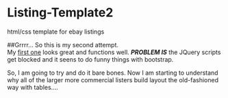 # Listing-Template2
html/css template for ebay listings

##Grrrr... So this is my second attempt.  
My [first one](https://github.com/colost8rams/Listing-Template) looks great and functions well.  ***PROBLEM IS*** the JQuery scripts get blocked and it seens to do funny things with bootstrap. 

So, I am going to try and do it bare bones.  Now I am starting to understand why all of the larger more commercial listers build layout the old-fashioned way with tables....
